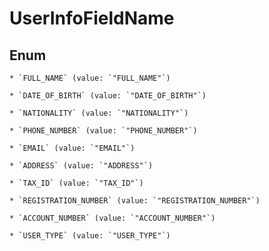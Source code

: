 
# UserInfoFieldName

## Enum


    * `FULL_NAME` (value: `"FULL_NAME"`)

    * `DATE_OF_BIRTH` (value: `"DATE_OF_BIRTH"`)

    * `NATIONALITY` (value: `"NATIONALITY"`)

    * `PHONE_NUMBER` (value: `"PHONE_NUMBER"`)

    * `EMAIL` (value: `"EMAIL"`)

    * `ADDRESS` (value: `"ADDRESS"`)

    * `TAX_ID` (value: `"TAX_ID"`)

    * `REGISTRATION_NUMBER` (value: `"REGISTRATION_NUMBER"`)

    * `ACCOUNT_NUMBER` (value: `"ACCOUNT_NUMBER"`)

    * `USER_TYPE` (value: `"USER_TYPE"`)



